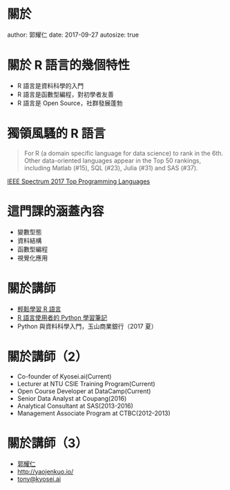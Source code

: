 關於
========================================================
author: 郭耀仁
date: 2017-09-27
autosize: true

關於 R 語言的幾個特性
========================================================

- R 語言是資料科學的入門
- R 語言是函數型編程，對初學者友善
- R 語言是 Open Source，社群發展蓬勃

獨領風騷的 R 語言
========================================================

> For R (a domain specific language for data science) to rank in the 6th. Other data-oriented languages appear in the Top 50 rankings, including Matlab (#15), SQL (#23), Julia (#31) and SAS (#37).

[IEEE Spectrum 2017 Top Programming Languages](http://spectrum.ieee.org/computing/software/the-2017-top-programming-languages)

這門課的涵蓋內容
========================================================

- 變數型態
- 資料結構
- 函數型編程
- 視覺化應用

關於講師
========================================================

- [輕鬆學習 R 語言]()
- [R 語言使用者的 Python 學習筆記]()
- Python 與資料科學入門，玉山商業銀行（2017 夏）

關於講師（2）
========================================================

- Co-founder of Kyosei.ai(Current)
- Lecturer at NTU CSIE Training Program(Current)
- Open Course Developer at DataCamp(Current)
- Senior Data Analyst at Coupang(2016)
- Analytical Consultant at SAS(2013-2016)
- Management Associate Program at CTBC(2012-2013)

關於講師（3）
========================================================

- [郭耀仁](https://www.facebook.com/yaojen.kuo.1)
- <http://yaojenkuo.io/>
- <tony@kyosei.ai>
